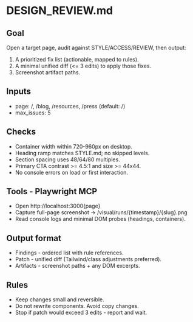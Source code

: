 ﻿# DESIGN_REVIEW.md

## Goal
Open a target page, audit against STYLE/ACCESS/REVIEW, then output:
1) A prioritized fix list (actionable, mapped to rules).
2) A minimal unified diff (<= 3 edits) to apply those fixes.
3) Screenshot artifact paths.

## Inputs
- page: /, /blog, /resources, /press (default: /)
- max_issues: 5

## Checks
- Container width within 720-960px on desktop.
- Heading ramp matches STYLE.md; no skipped levels.
- Section spacing uses 48/64/80 multiples.
- Primary CTA contrast >= 4.5:1 and size >= 44x44.
- No console errors on load or first interaction.

## Tools - Playwright MCP
- Open http://localhost:3000{page}
- Capture full-page screenshot -> /visual/runs/{timestamp}/{slug}.png
- Read console logs and minimal DOM probes (headings, containers).

## Output format
- Findings - ordered list with rule references.
- Patch - unified diff (Tailwind/class adjustments preferred).
- Artifacts - screenshot paths + any DOM excerpts.

## Rules
- Keep changes small and reversible.
- Do not rewrite components. Avoid copy changes.
- Stop if patch would exceed 3 edits - report and wait.
